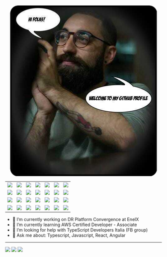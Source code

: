 <p align="center">
  <img src="./assets/me.png">
  
  <table>
<tbody>
<tr>
<td><img src="https://img.shields.io/badge/TypeScript-007ACC?style=for-the-badge&logo=typescript&logoColor=white"></div></td>
<td><img src="https://img.shields.io/badge/JavaScript-F7DF1E?style=for-the-badge&logo=javascript&logoColor=black"></td>
<td><img src="https://img.shields.io/badge/Node.js-43853D?style=for-the-badge&logo=node.js&logoColor=white"></td>
<td><img src="https://img.shields.io/badge/React-20232A?style=for-the-badge&logo=react&logoColor=61DAFB"></td>
<td><img src="https://img.shields.io/badge/Angular-DD0031?style=for-the-badge&logo=angular&logoColor=white"></td>
<td><img src="https://img.shields.io/badge/Tailwind_CSS-38B2AC?style=for-the-badge&logo=tailwind-css&logoColor=white"></td>
<td><img src="https://img.shields.io/badge/Material--UI-0081CB?style=for-the-badge&logo=material-ui&logoColor=white"></td>
</tr>
<tr>
<td><img src="https://img.shields.io/badge/Amazon_AWS-232F3E?style=for-the-badge&logo=amazon-aws&logoColor=white"></td>
<td><img src="https://img.shields.io/badge/Heroku-430098?style=for-the-badge&logo=heroku&logoColor=white"></td>
<td><img src="https://img.shields.io/badge/Docker-2CA5E0?style=for-the-badge&logo=docker&logoColor=white"></td>
<td><img src="https://img.shields.io/badge/Git-F05032?style=for-the-badge&logo=git&logoColor=white"></td>
<td><img src="https://img.shields.io/badge/Visual_Studio_Code-0078D4?style=for-the-badge&logo=visual%20studio%20code&logoColor=white"></td>
<td><img src="https://img.shields.io/badge/next.js-000000?style=for-the-badge&logo=next.js&logoColor=white"></td>
<td><img src="https://img.shields.io/badge/MySQL-00000F?style=for-the-badge&logo=mysql&logoColor=white"></td>
</tr>
<tr>
<td><img src="https://img.shields.io/badge/PostgreSQL-316192?style=for-the-badge&logo=postgresql&logoColor=white"></td>
<td><img src="https://img.shields.io/badge/Arch_Linux-1793D1?style=for-the-badge&logo=arch-linux&logoColor=white"></td>
<td><img src="https://img.shields.io/badge/Linux-FCC624?style=for-the-badge&logo=linux&logoColor=black"></td>
<td><img src="https://img.shields.io/badge/Shell_Script-121011?style=for-the-badge&logo=gnu-bash&logoColor=white"></td>
<td><img src="https://img.shields.io/badge/CSS-239120?&style=for-the-badge&logo=css3&logoColor=white"></td>
<td><img src="https://img.shields.io/badge/Yarn-2C8EBB?style=for-the-badge&logo=yarn&logoColor=white"></td>
<td><img src="https://img.shields.io/badge/npm-CB3837?style=for-the-badge&logo=npm&logoColor=white"></td>
</tr>
<tr>
<td><img src="https://img.shields.io/badge/Express.js-404D59?style=for-the-badge&logo=express&logoColor=white"></td>
<td><img src="https://img.shields.io/badge/Bootstrap-563D7C?style=for-the-badge&logo=bootstrap&logoColor=white"></td>
<td><img src="https://img.shields.io/badge/React_Router-CA4245?style=for-the-badge&logo=react-router&logoColor=white"></td>
<td><img src="https://img.shields.io/badge/Redux-593D88?style=for-the-badge&logo=redux&logoColor=white"></td>
<td><img src="https://img.shields.io/badge/Netlify-00C7B7?style=for-the-badge&logo=netlify&logoColor=white"></td>
<td><img src="https://img.shields.io/badge/strapi-2e7eea?style=for-the-badge&logo=strapi&logoColor=white"></td>
<td><img src="https://img.shields.io/badge/firebase-ffca28?style=for-the-badge&logo=firebase&logoColor=white"></td>
</tr>
</tbody>
</table>
</p>

- 🔭  I’m currently working on DR Platform Convergence at EnelX 
- 🌱  I’m currently learning AWS Certified Developer - Associate
- 🤔  I’m looking for help with TypeScript Developers Italia (FB group)
- 💬  Ask me about: Typescript, Javascript, React, Angular

***
[<img src="https://img.shields.io/badge/Gmail-D14836?style=for-the-badge&logo=gmail&logoColor=white">](mailto:diceccostefano87@gmail.com)
[<img src="https://img.shields.io/badge/LinkedIn-0077B5?style=for-the-badge&logo=linkedin&logoColor=white">](https://www.linkedin.com/in/stefano-di-cecco-40343170/)
[<img src="https://img.shields.io/badge/Facebook-1877F2?style=for-the-badge&logo=facebook&logoColor=white">](https://www.facebook.com/macorifice/)

